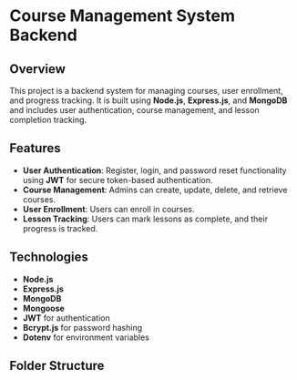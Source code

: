 # Course Management System Backend

## Overview

This project is a backend system for managing courses, user enrollment, and progress tracking. It is built using **Node.js**, **Express.js**, and **MongoDB** and includes user authentication, course management, and lesson completion tracking.

## Features

- **User Authentication**: Register, login, and password reset functionality using **JWT** for secure token-based authentication.
- **Course Management**: Admins can create, update, delete, and retrieve courses.
- **User Enrollment**: Users can enroll in courses.
- **Lesson Tracking**: Users can mark lessons as complete, and their progress is tracked.

## Technologies

- **Node.js**
- **Express.js**
- **MongoDB**
- **Mongoose**
- **JWT** for authentication
- **Bcrypt.js** for password hashing
- **Dotenv** for environment variables

## Folder Structure


